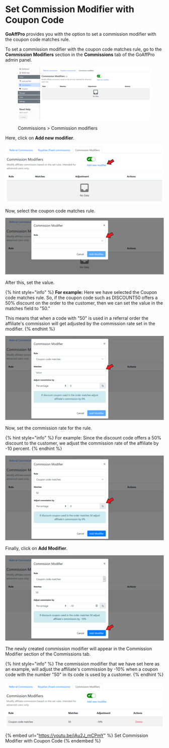 # Set Commission Modifier with Coupon Code

**GoAffPro** provides you with the option to set a commission modifier with the coupon code matches rule.

To set a commission modifier with the coupon code matches rule, go to the **Commission Modifiers** section in the **Commissions** tab of the GoAffPro admin panel.

<figure><img src="../../.gitbook/assets/image (202).png" alt=""><figcaption><p>Commissions > Commission modifiers</p></figcaption></figure>

Here, click on **Add new modifier**.

![Click on Add new modifier](<../../.gitbook/assets/Annotation 2020-05-12 222327.png>)

Now, select the coupon code matches rule.

![Select the coupon code matches rule](<../../.gitbook/assets/Annotation 2020-05-12 222608.png>)

After this, set the value.

{% hint style="info" %}
**For example:** Here we have selected the Coupon code matches rule. So, if the coupon code such as DISCOUNT50 offers a 50% discount on the order to the customer, then we can set the value in the matches field to "50."

This means that when a code with "50" is used in a referral order the affiliate's commission will get adjusted by the commission rate set in the modifier.
{% endhint %}

![Set the value](<../../.gitbook/assets/Annotation 2020-05-18 205935.png>)

Now, set the commission rate for the rule.

{% hint style="info" %}
For example: Since the discount code offers a 50% discount to the customer, we adjust the commission rate of the affiliate by -10 percent.
{% endhint %}

![Set the commission rate](<../../.gitbook/assets/Annotation 2020-05-18 210402.png>)

Finally, click on **Add Modifier**.

![Click on Add Modifier](<../../.gitbook/assets/Annotation 2020-06-05 224008.png>)

The newly created commission modifier will appear in the Commission Modifier section of the Commissions tab.

{% hint style="info" %}
The commission modifier that we have set here as an example, will adjust the affiliate's commission by -10% when a coupon code with the number "50" in its code is used by a customer.
{% endhint %}

![](<../../.gitbook/assets/image (900).png>)

{% embed url="https://youtu.be/jAu2J_mCPmY" %}
Set Commission Modifier with Coupon Code
{% endembed %}
